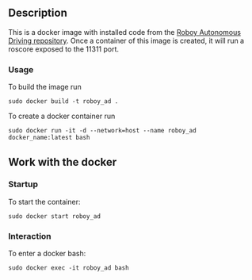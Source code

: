 ## Description

This is a docker image with installed code from the [Roboy Autonomous Driving repository](https://github.com/Roboy/autonomous_driving_src).
Once a container of this image is created, it will run a roscore exposed to the 11311 port.

### Usage

To build the image run 
```
sudo docker build -t roboy_ad .
```

To create a docker container run 
```
sudo docker run -it -d --network=host --name roboy_ad docker_name:latest bash

```
## Work with the docker
### Startup
To start the container:
```
sudo docker start roboy_ad
``` 
### Interaction
To enter a docker bash:
```
sudo docker exec -it roboy_ad bash
```
